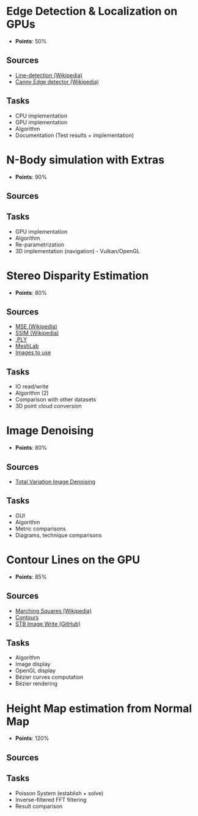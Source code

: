 # Edge Detection & Localization on GPUs
- **Points**: 50%
## Sources
- [Line-detection (Wikipedia)](https://en.wikipedia.org/wiki/Line_detection)
- [Canny Edge detector (Wikipedia)](https://en.wikipedia.org/wiki/Canny_edge_detector)
## Tasks
- CPU implementation
- GPU implementation
- Algorithm
- Documentation (Test results + implementation)

# N-Body simulation with Extras
- **Points**: 90%
## Sources
## Tasks
- GPU implementation
- Algorithm
- Re-parametrization 
- 3D implementation (navigation) - Vulkan/OpenGL
# Stereo Disparity Estimation
- **Points**: 80%
## Sources 
- [MSE (Wikipedia)](https://en.wikipedia.org/wiki/Canny_edge_detector)
- [SSIM (Wikipedia)](https://en.wikipedia.org/wiki/Structural_similarity)
- [.PLY](http://paulbourke.net/dataformats/ply/)
- [MeshLab](http://www.meshlab.net/)
- [Images to use](http://vision.middlebury.edu/stereo/data/scenes2005/)
## Tasks
- IO read/write
- Algorithm (2)
- Comparison with other datasets
- 3D point cloud conversion 

# Image Denoising
- **Points**: 80%
## Sources
- [Total Variation Image Denoising](https://en.wikipedia.org/wiki/Total_variation_denoising)
## Tasks
- GUI
- Algorithm
- Metric comparisons
- Diagrams, technique comparisons
# Contour Lines on the GPU
- **Points**: 85%
## Sources
- [Marching Squares (Wikipedia)](https://en.wikipedia.org/wiki/Marching_squares)
- [Contours](http://u235axe.web.elte.hu/GPUCourse/Contours/)
- [STB Image Write (GitHub)](https://github.com/nothings/stb/blob/master/stb_image_write.h)
## Tasks
- Algorithm
- Image display
- OpenGL display
- Bézier curves computation
- Bézier rendering

# Height Map estimation from Normal Map
- **Points**: 120%
## Sources 
## Tasks
- Poisson System (establish + solve)
- Inverse-filtered FFT filtering
- Result comparison